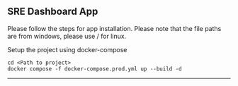 **SRE Dashboard App**
---
Please follow the steps for app installation.
Please note that the file paths are from windows, please use / for linux.


Setup the project using docker-compose
```
cd <Path to project>
docker compose -f docker-compose.prod.yml up --build -d
```
---

